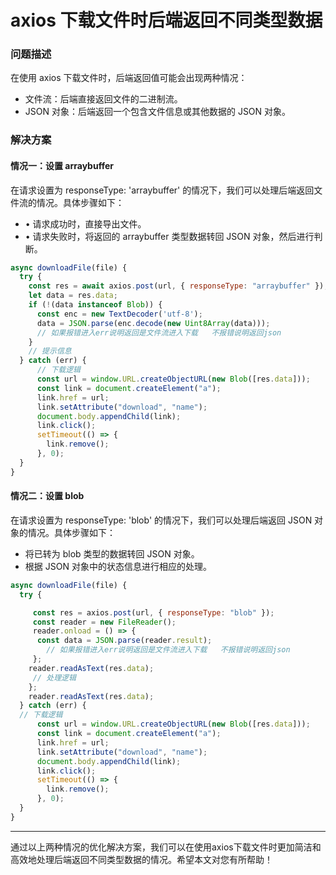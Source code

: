 # axios 下载文件时后端返回不同类型数据

### 问题描述

在使用 axios 下载文件时，后端返回值可能会出现两种情况：

- 文件流：后端直接返回文件的二进制流。
- JSON 对象：后端返回一个包含文件信息或其他数据的 JSON 对象。

### 解决方案

#### 情况一：设置 arraybuffer

在请求设置为 responseType: 'arraybuffer' 的情况下，我们可以处理后端返回文件流的情况。具体步骤如下：

- • 请求成功时，直接导出文件。
- • 请求失败时，将返回的 arraybuffer 类型数据转回 JSON 对象，然后进行判断。

```js
async downloadFile(file) {
  try {
    const res = await axios.post(url, { responseType: "arraybuffer" });
    let data = res.data;
    if (!(data instanceof Blob)) {
      const enc = new TextDecoder('utf-8');
      data = JSON.parse(enc.decode(new Uint8Array(data)));
      // 如果报错进入err说明返回是文件流进入下载   不报错说明返回json
    }
    // 提示信息
  } catch (err) {
      // 下载逻辑
      const url = window.URL.createObjectURL(new Blob([res.data]));
      const link = document.createElement("a");
      link.href = url;
      link.setAttribute("download", "name");
      document.body.appendChild(link);
      link.click();
      setTimeout(() => {
        link.remove();
      }, 0);
  }
}
```

#### 情况二：设置 blob

在请求设置为 responseType: 'blob' 的情况下，我们可以处理后端返回 JSON 对象的情况。具体步骤如下：

- 将已转为 blob 类型的数据转回 JSON 对象。
- 根据 JSON 对象中的状态信息进行相应的处理。

```js
async downloadFile(file) {
  try {

     const res = axios.post(url, { responseType: "blob" });
     const reader = new FileReader();
     reader.onload = () => {
      const data = JSON.parse(reader.result);
        // 如果报错进入err说明返回是文件流进入下载   不报错说明返回json
     };
    reader.readAsText(res.data);
     // 处理逻辑
    };
    reader.readAsText(res.data);
  } catch (err) {
  // 下载逻辑
      const url = window.URL.createObjectURL(new Blob([res.data]));
      const link = document.createElement("a");
      link.href = url;
      link.setAttribute("download", "name");
      document.body.appendChild(link);
      link.click();
      setTimeout(() => {
        link.remove();
      }, 0);
  }
}
```

------

通过以上两种情况的优化解决方案，我们可以在使用axios下载文件时更加简洁和高效地处理后端返回不同类型数据的情况。希望本文对您有所帮助！
